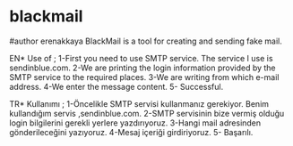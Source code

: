 # blackmail 
#author erenakkaya
BlackMail is a tool for creating and sending fake mail.

EN*
Use of ;
1-First you need to use SMTP service. The service I use is sendinblue.com.
2-We are printing the login information provided by the SMTP service to the required places.
3-We are writing from which e-mail address.
4-We enter the message content.
5- Successful.

TR*
Kullanımı ;
1-Öncelikle SMTP servisi kullanmanız gerekiyor. Benim kullandığım servis ,sendinblue.com.
2-SMTP servisinin bize vermiş olduğu login bilgilerini gerekli yerlere yazdırıyoruz.
3-Hangi mail adresinden gönderileceğini yazıyoruz.
4-Mesaj içeriği girdiriyoruz.
5- Başarılı.
